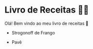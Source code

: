 # Livro de Receitas :woman_cook:

Olá! Bem vindo ao meu livro de receitas :wave:

- Strogonoff de Frango

- Pavê
